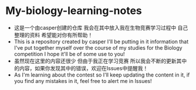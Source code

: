 # My-biology-learning-notes

* 这是一个由casper创建的仓库 我会在其中放入我在生物竞赛学习过程中 自己整理的资料 希望能对你有所帮助！
* This is a repository created by casper I'll be putting in it information that I've put together myself over the course of my studies for the Biology competition I hope it'll be of some use to you!
* 虽然现在这里的内容还很少 但由于我正在学习竞赛 所以我会不断的更新其中的内容，如果你发现其中的错误，欢迎在Issues中提醒我！
* As I'm learning about the contest so I'll keep updating the content in it, if you find any mistakes in it, feel free to alert me in Issues!



